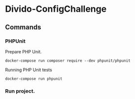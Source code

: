 # Divido-ConfigChallenge

## Commands

### PHPUnit

Prepare PHP Unit.
```
docker-compose run composer require --dev phpunit/phpunit
```
Running PHP Unit tests
```
docker-compose run phpunit
```

### Run project.